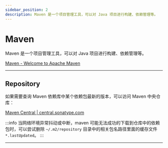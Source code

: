 ```yaml
---
sidebar_position: 2
description: Maven 是一个项目管理工具，可以对 Java 项目进行构建、依赖管理等。
---
```


# Maven

Maven 是一个项目管理工具，可以对 Java 项目进行构建、依赖管理等。

[Maven - Welcome to Apache Maven](https://maven.apache.org/)

---

## Repository

如果需要查询 Maven 依赖库中某个依赖包最新的版本，可以访问 Maven 中央仓库：

[Maven Central | central.sonatype.com](https://central.sonatype.com/)

:::info
当网络环境异常抖动或中断，maven 可能无法成功的下载到仓库中的依赖包时，可以尝试删除 `~/.m2/repository` 目录中的相关包名路径里面的缓存文件 `*.lastUpdated`。
:::

---
